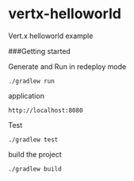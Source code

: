 # vertx-helloworld
Vert.x helloworld example 

###Getting started

Generate and Run in redeploy mode

    ./gradlew run


application

    http://localhost:8080


Test

    ./gradlew test

build the project

    ./gradlew build

